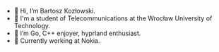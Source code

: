 - 👋 Hi, I’m Bartosz Kozłowski.
- 👀 I'm a student of Telecommunications at the Wrocław University of Technology.
- 🌱 I’m Go, C++ enjoyer, hyprland enthusiast. 
- 💞️ Currently working at Nokia.

